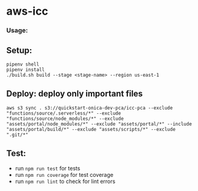 # aws-icc

### Usage:

Setup:
---
```
pipenv shell
pipenv install
./build.sh build --stage <stage-name> --region us-east-1
```

Deploy: deploy only important files
---
```
aws s3 sync . s3://quickstart-onica-dev-pca/icc-pca --exclude "functions/source/.serverless/*" --exclude "functions/source/node_modules/*" --exclude "assets/portal/node_modules/*" --exclude "assets/portal/*" --include "assets/portal/build/*" --exclude "assets/scripts/*" --exclude ".git/*"
```

Test:
---
  - run `npm run test` for tests
  - run `npm run coverage` for test coverage
  - run `npm run lint` to check for lint errors



